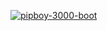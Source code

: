 [![pipboy-3000-boot](https://github.com/kleo/kleo/assets/13497504/39e9e15f-5f3d-4895-9f17-488f2e54b373)](https://github.com/kleo/pipboy-3000-boot)
